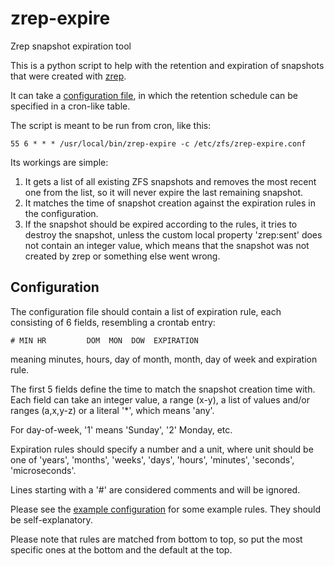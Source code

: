 # zrep-expire
Zrep snapshot expiration tool

This is a python script to help with the retention and expiration of snapshots that were created with [zrep](http://www.bolthole.com/solaris/zrep/).

It can take a [configuration file](zrep-expire.conf), in which the retention schedule can be specified in a cron-like table.

The script is meant to be run from cron, like this:

    55 6 * * * /usr/local/bin/zrep-expire -c /etc/zfs/zrep-expire.conf

Its workings are simple:

1. It gets a list of all existing ZFS snapshots and removes the most recent one from the list, so it will never expire the last remaining snapshot.
2. It matches the time of snapshot creation against the expiration rules in the configuration.
3. If the snapshot should be expired according to the rules, it tries to destroy the snapshot, unless the custom local property 'zrep:sent' does not contain an integer value, which means that the snapshot was not created by zrep or something else went wrong.

## Configuration

The configuration file should contain a list of expiration rule, each consisting of 6 fields, resembling a crontab entry:

    # MIN HR         DOM  MON  DOW  EXPIRATION

meaning minutes, hours, day of month, month, day of week and expiration rule.

The first 5 fields define the time to match the snapshot creation time with. Each field can take an integer value, a range (x-y), a list of values and/or ranges (a,x,y-z) or a literal '*', which means 'any'.

For day-of-week, '1' means 'Sunday', '2' Monday, etc.

Expiration rules should specify a number and a unit, where unit should be one of 'years', 'months', 'weeks', 'days', 'hours', 'minutes', 'seconds', 'microseconds'.

Lines starting with a '#' are considered comments and will be ignored.

Please see the [example configuration](zrep-expire.conf) for some example rules. They should be self-explanatory.

Please note that rules are matched from bottom to top, so put the most specific ones at the bottom and the default at the top.
